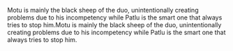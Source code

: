 Motu is mainly the black sheep of the duo, unintentionally creating problems due to his incompetency while Patlu is the smart one that always tries to stop him.Motu is mainly the black sheep of the duo, unintentionally creating problems due to his incompetency while Patlu is the smart one that always tries to stop him.